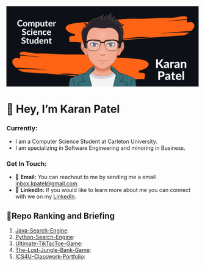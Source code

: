 <img src="Intro Image.png"/>

# 👋 Hey, I’m Karan Patel

### Currently:
- I am a Computer Science Student at Carleton University. 
- I am specializing in Software Engineering and minoring in Business.

### Get In Touch:
- :email: **Email:** You can reachout to me by sending me a email inbox.kpatel@gmail.com. 
- 🤵 **LinkedIn:** If you would like to learn more about me you can connect with we on my [LinkedIn](https://www.linkedin.com/in/karanpatel1501/).

## 💯Repo Ranking and Briefing 
1. [Java-Search-Engine](https://github.com/Karanpatel-15/Java-Search-Engine):
2. [Python-Search-Engine](https://github.com/Karanpatel-15/Python-Search-Engine):
3. [Ultimate-TikTacToe-Game](https://github.com/Karanpatel-15/Ultimate-TikTacToe-Game): 
4. [The-Lost-Jungle-Bank-Game](https://github.com/Karanpatel-15/The-Lost-Jungle-Bank-Game): 
5. [ICS4U-Classwork-Portfolio](https://github.com/Karanpatel-15/ICS4U-Classwork-Portfolio): 




<!---
Karanpatel-15/Karanpatel-15 is a ✨ special ✨ repository because its `README.md` (this file) appears on your GitHub profile.
You can click the Preview link to take a look at your changes.
--->
